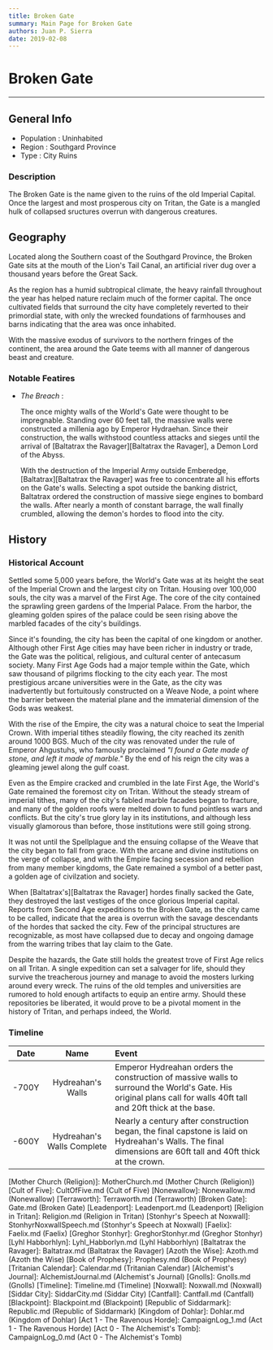 ```yaml
---
title: Broken Gate
summary: Main Page for Broken Gate
authors: Juan P. Sierra
date: 2019-02-08
---
```


# Broken Gate

-----


## General Info

- Population : Uninhabited
- Region : Southgard Province
- Type : City Ruins
### Description

The Broken Gate is the name given to the ruins of the old Imperial Capital. Once the largest and most prosperous city on Tritan, the Gate is a mangled hulk of collapsed sructures overrun with dangerous creatures. 


## Geography

Located along the Southern coast of the Southgard Province, the Broken Gate sits at the mouth of the Lion's Tail Canal, an artificial river dug over a thousand years before the Great Sack.

As the region has a humid subtropical climate, the heavy rainfall throughout the year has helped nature reclaim much of the former capital. The once cultivated fields that surround the city have completely reverted to their primordial state, with only the wrecked foundations of farmhouses and barns indicating that the area was once inhabited.

With the massive exodus of survivors to the northern fringes of the continent, the area around the Gate teems with all manner of dangerous beast and creature.

### Notable Featires

- *The Breach* :

    The once mighty walls of the World's Gate were thought to be impregnable. Standing over 60 feet tall, the massive walls were constructed a millenia ago by Emperor Hydraehan. Since their construction, the walls withstood countless attacks and sieges until the arrival of [Baltatrax the Ravager][Baltatrax the Ravager], a Demon Lord of the Abyss.
    
    With the destruction of the Imperial Army outside Emberedge, [Baltatrax][Baltatrax the Ravager] was free to concentrate all his efforts on the Gate's walls. Selecting a spot outside the banking district, Baltatrax ordered the construction of massive siege engines to bombard the walls. After nearly a month of constant barrage, the wall finally crumbled, allowing the demon's hordes to flood into the city.
    



## History

### Historical Account

Settled some 5,000 years before, the World's Gate was at its height the seat of the Imperial Crown and the largest city on Tritan. Housing over 100,000 souls, the city was a marvel of the First Age. The core of the city contained the sprawling green gardens of the Imperial Palace. From the harbor, the gleaming golden spires of the palace could be seen rising above the marbled facades of the city's buildings.

Since it's founding, the city has been the capital of one kingdom or another. Although other First Age cities may have been richer in industry or trade, the Gate was the political, religious, and cultural center of antecasum society. Many First Age Gods had a major temple within the Gate, which saw thousand of pilgrims flocking to the city each year. The most prestigious arcane universities were in the Gate, as the city was inadvertently but fortuitously constructed on a Weave Node, a point where the barrier between the material plane and the immaterial dimension of the Gods was weakest.

With the rise of the Empire, the city was a natural choice to seat the Imperial Crown. With imperial tithes steadily flowing, the city reached its zenith around 1000 BGS. Much of the city was renovated under the rule of Emperor Ahgustuhs, who famously proclaimed *"I found a Gate made of stone, and left it made of marble."* By the end of his reign the city was a gleaming jewel along the gulf coast.

Even as the Empire cracked and crumbled in the late First Age, the World's Gate remained the foremost city on Tritan. Without the steady stream of imperial tithes, many of the city's fabled marble facades began to fracture, and many of the golden roofs were melted down to fund pointless wars and conflicts. But the city's true glory lay in its institutions, and although less visually glamorous than before, those institutions were still going strong.

It was not until the Spellplague and the ensuing collapse of the Weave that the city began to fall from grace. With the arcane and divine institutions on the verge of collapse, and with the Empire facing secession and rebellion from many member kingdoms, the Gate remained a symbol of a better past, a golden age of civilzation and society.

When [Baltatrax's][Baltatrax the Ravager] hordes finally sacked the Gate, they destroyed the last vestiges of the once glorious Imperial capital. Reports from Second Age expeditions to the Broken Gate, as the city came to be called, indicate that the area is overrun with the savage descendants of the hordes that sacked the city. Few of the principal structures are recognizable, as most have collapsed due to decay and ongoing damage from the warring tribes that lay claim to the Gate.

Despite the hazards, the Gate still holds the greatest trove of First Age relics on all Tritan. A single expedition can set a salvager for life, should they survive the treacherous journey and manage to avoid the mosters lurking around every wreck. The ruins of the old temples and universities are rumored to hold enough artifacts to equip an entire army. Should these repositories be liberated, it would prove to be a pivotal moment in the history of Tritan, and perhaps indeed, the World.
### Timeline

Date | Name | Event
:---:|:----:|:----
-700Y | Hydreahan's Walls | Emperor Hydreahan orders the construction of massive walls to surround the World's Gate. His original plans call for walls 40ft tall and 20ft thick at the base.
-600Y | Hydreahan's Walls Complete | Nearly a century after construction began, the final capstone is laid on Hydreahan's Walls. The final dimensions are 60ft tall and 40ft thick at the crown.



[Republic Expeditionary Forces]: REF.md (Republic Expeditionary Forces)
[Gahrdynyr Trade House]: GahrdynyrTradeHouse.md (Gahrdynyr Trade House)
[Mother Church (Religion)]: MotherChurch.md (Mother Church (Religion))
[Cult of Five]: CultOfFive.md (Cult of Five)
[Nonewallow]: Nonewallow.md (Nonewallow)
[Terraworth]: Terraworth.md (Terraworth)
[Broken Gate]: Gate.md (Broken Gate)
[Leadenport]: Leadenport.md (Leadenport)
[Religion in Tritan]: Religion.md (Religion in Tritan)
[Stonhyr's Speech at Noxwall]: StonhyrNoxwallSpeech.md (Stonhyr's Speech at Noxwall)
[Faelix]: Faelix.md (Faelix)
[Greghor Stonhyr]: GreghorStonhyr.md (Greghor Stonhyr)
[Lyhl Habborhlyn]: Lyhl_Habborlyn.md (Lyhl Habborhlyn)
[Baltatrax the Ravager]: Baltatrax.md (Baltatrax the Ravager)
[Azoth the Wise]: Azoth.md (Azoth the Wise)
[Book of Prophesy]: Prophesy.md (Book of Prophesy)
[Tritanian Calendar]: Calendar.md (Tritanian Calendar)
[Alchemist's Journal]: AlchemistJournal.md (Alchemist's Journal)
[Gnolls]: Gnolls.md (Gnolls)
[Timeline]: Timeline.md (Timeline)
[Noxwall]: Noxwall.md (Noxwall)
[Siddar City]: SiddarCity.md (Siddar City)
[Cantfall]: Cantfall.md (Cantfall)
[Blackpoint]: Blackpoint.md (Blackpoint)
[Republic of Siddarmark]: Republic.md (Republic of Siddarmark)
[Kingdom of Dohlar]: Dohlar.md (Kingdom of Dohlar)
[Act 1 - The Ravenous Horde]: CampaignLog_1.md (Act 1 - The Ravenous Horde)
[Act 0 - The Alchemist's Tomb]: CampaignLog_0.md (Act 0 - The Alchemist's Tomb)